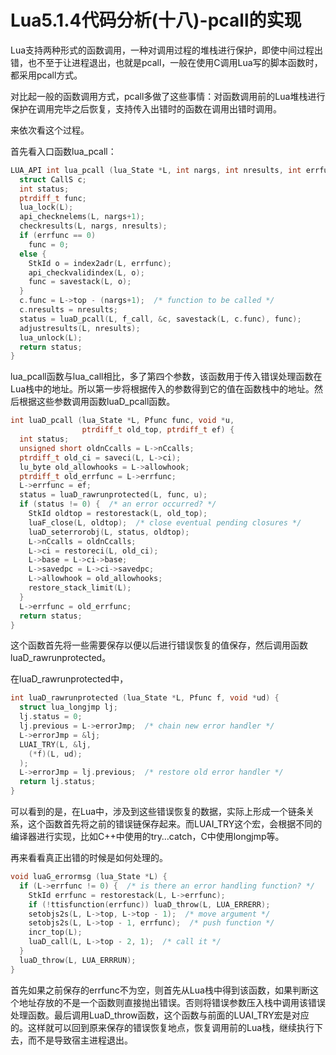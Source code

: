 # Lua5.1.4代码分析(十八)-pcall的实现

Lua支持两种形式的函数调用，一种对调用过程的堆栈进行保护，即使中间过程出错，也不至于让进程退出，也就是pcall，一般在使用C调用Lua写的脚本函数时，都采用pcall方式。

对比起一般的函数调用方式，pcall多做了这些事情：对函数调用前的Lua堆栈进行保护在调用完毕之后恢复，支持传入出错时的函数在调用出错时调用。

来依次看这个过程。

首先看入口函数lua_pcall：

```c
LUA_API int lua_pcall (lua_State *L, int nargs, int nresults, int errfunc) {
  struct CallS c;
  int status;
  ptrdiff_t func;
  lua_lock(L);
  api_checknelems(L, nargs+1);
  checkresults(L, nargs, nresults);
  if (errfunc == 0)
    func = 0;
  else {
    StkId o = index2adr(L, errfunc);
    api_checkvalidindex(L, o);
    func = savestack(L, o);
  }
  c.func = L->top - (nargs+1);  /* function to be called */
  c.nresults = nresults;
  status = luaD_pcall(L, f_call, &c, savestack(L, c.func), func);
  adjustresults(L, nresults);
  lua_unlock(L);
  return status;
}

```

lua_pcall函数与lua_call相比，多了第四个参数，该函数用于传入错误处理函数在Lua栈中的地址。所以第一步将根据传入的参数得到它的值在函数栈中的地址。然后根据这些参数调用函数luaD_pcall函数。

```c
int luaD_pcall (lua_State *L, Pfunc func, void *u,
                ptrdiff_t old_top, ptrdiff_t ef) {
  int status;
  unsigned short oldnCcalls = L->nCcalls;
  ptrdiff_t old_ci = saveci(L, L->ci);
  lu_byte old_allowhooks = L->allowhook;
  ptrdiff_t old_errfunc = L->errfunc;
  L->errfunc = ef;
  status = luaD_rawrunprotected(L, func, u);
  if (status != 0) {  /* an error occurred? */
    StkId oldtop = restorestack(L, old_top);
    luaF_close(L, oldtop);  /* close eventual pending closures */
    luaD_seterrorobj(L, status, oldtop);
    L->nCcalls = oldnCcalls;
    L->ci = restoreci(L, old_ci);
    L->base = L->ci->base;
    L->savedpc = L->ci->savedpc;
    L->allowhook = old_allowhooks;
    restore_stack_limit(L);
  }
  L->errfunc = old_errfunc;
  return status;
}
```

这个函数首先将一些需要保存以便以后进行错误恢复的值保存，然后调用函数luaD_rawrunprotected。

在luaD_rawrunprotected中，

```c
int luaD_rawrunprotected (lua_State *L, Pfunc f, void *ud) {
  struct lua_longjmp lj;
  lj.status = 0;
  lj.previous = L->errorJmp;  /* chain new error handler */
  L->errorJmp = &lj;
  LUAI_TRY(L, &lj,
    (*f)(L, ud);
  );
  L->errorJmp = lj.previous;  /* restore old error handler */
  return lj.status;
}
```

可以看到的是，在Lua中，涉及到这些错误恢复的数据，实际上形成一个链条关系，这个函数首先将之前的错误链保存起来。而LUAI_TRY这个宏，会根据不同的编译器进行实现，比如C++中使用的try…catch，C中使用longjmp等。

再来看看真正出错的时候是如何处理的。

```c
void luaG_errormsg (lua_State *L) {
  if (L->errfunc != 0) {  /* is there an error handling function? */
    StkId errfunc = restorestack(L, L->errfunc);
    if (!ttisfunction(errfunc)) luaD_throw(L, LUA_ERRERR);
    setobjs2s(L, L->top, L->top - 1);  /* move argument */
    setobjs2s(L, L->top - 1, errfunc);  /* push function */
    incr_top(L);
    luaD_call(L, L->top - 2, 1);  /* call it */
  }
  luaD_throw(L, LUA_ERRRUN);
}
```

首先如果之前保存的errfunc不为空，则首先从Lua栈中得到该函数，如果判断这个地址存放的不是一个函数则直接抛出错误。否则将错误参数压入栈中调用该错误处理函数。最后调用LuaD_throw函数，这个函数与前面的LUAI_TRY宏是对应的。这样就可以回到原来保存的错误恢复地点，恢复调用前的Lua栈，继续执行下去，而不是导致宿主进程退出。